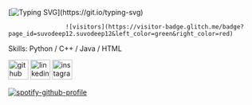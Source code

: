 [![Typing SVG](https://readme-typing-svg.herokuapp.com?color=FFFFFF&lines=Hello+there!)](https://git.io/typing-svg)

                    ![visitors](https://visitor-badge.glitch.me/badge?page_id=suvodeep12.suvodeep12&left_color=green&right_color=red)


Skills: Python / C++ / Java / HTML



[<img src='https://cdn.jsdelivr.net/npm/simple-icons@3.0.1/icons/github.svg' alt='github' height='40'>](https://github.com/suvodeep12)  [<img src='https://cdn.jsdelivr.net/npm/simple-icons@3.0.1/icons/linkedin.svg' alt='linkedin' height='40'>](https://www.linkedin.com/in/suvodeepghosh/)  [<img src='https://cdn.jsdelivr.net/npm/simple-icons@3.0.1/icons/instagram.svg' alt='instagram' height='40'>](https://www.instagram.com/suvodeepg12/)  


[![spotify-github-profile](https://spotify-github-profile.vercel.app/api/view?uid=2g4cn4wh81q4b0ge5faou7hkq&cover_image=true&theme=default)](https://github.com/kittinan/spotify-github-profile)
